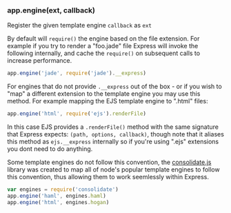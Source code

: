 <h3 id='app.engine'>app.engine(ext, callback)</h3>

Register the given template engine `callback` as `ext`

By default will `require()` the engine based on the
file extension. For example if you try to render
a "foo.jade" file Express will invoke the following internally,
and cache the `require()` on subsequent calls to increase
performance.

```js
app.engine('jade', require('jade').__express)
```

For engines that do not provide `.__express` out of the box -
or if you wish to "map" a different extension to the template engine
you may use this method. For example mapping the EJS template engine to
".html" files:

```js
app.engine('html', require('ejs').renderFile)
```

In this case EJS provides a `.renderFile()` method with
the same signature that Express expects: `(path, options, callback)`,
though note that it aliases this method as `ejs.__express` internally
so if you're using ".ejs" extensions you dont need to do anything.

Some template engines do not follow this convention, the
<a href="https://github.com/visionmedia/consolidate.js">consolidate.js</a>
library was created to map all of node's popular template
engines to follow this convention, thus allowing them to
work seemlessly within Express.

```js
var engines = require('consolidate')
app.engine('haml', engines.haml)
app.engine('html', engines.hogan)
```
